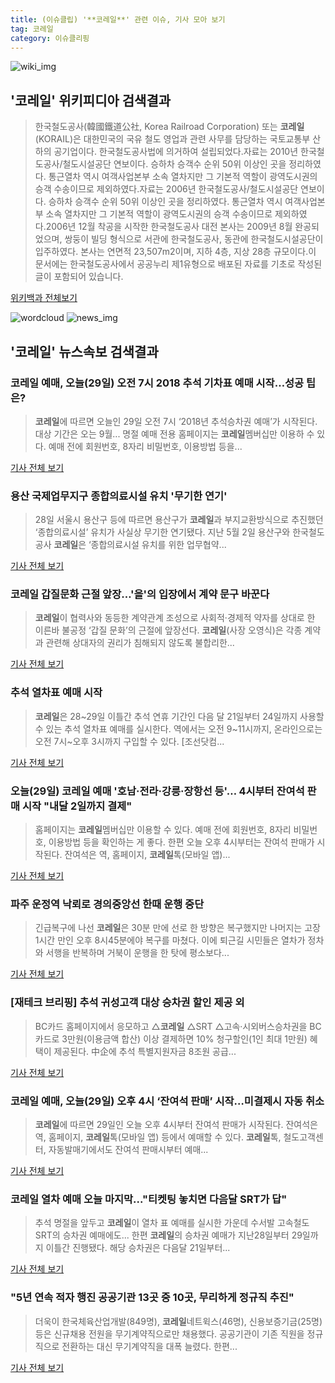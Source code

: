 ```yaml
---
title: (이슈클립) '**코레일**' 관련 이슈, 기사 모아 보기
tag: 코레일
category: 이슈클리핑
---
```

![wiki_img](https://user-images.githubusercontent.com/42597476/44503234-41136a80-a6d0-11e8-9071-6fc6418eafe4.png)
## **'**코레일**'** 위키피디아 검색결과
>한국철도공사(韓國鐵道公社, Korea Railroad Corporation) 또는 **코레일**(KORAIL)은 대한민국의 국유 철도 영업과 관련 사무를 담당하는 국토교통부 산하의 공기업이다. 한국철도공사법에 의거하여 설립되었다.자료는 2010년 한국철도공사/철도시설공단 연보이다. 승하차 승객수 순위 50위 이상인 곳을 정리하였다. 통근열차 역시 여객사업본부 소속 열차지만 그 기본적 역할이 광역도시권의 승객 수송이므로 제외하였다.자료는 2006년 한국철도공사/철도시설공단 연보이다. 승하차 승객수 순위 50위 이상인 곳을 정리하였다. 통근열차 역시 여객사업본부 소속 열차지만 그 기본적 역할이 광역도시권의 승객 수송이므로 제외하였다.2006년 12월 착공을 시작한 한국철도공사 대전 본사는 2009년 8월 완공되었으며, 쌍둥이 빌딩 형식으로 서관에 한국철도공사, 동관에 한국철도시설공단이 입주하였다. 본사는 연면적 23,507m2이며, 지하 4층, 지상 28층 규모이다.이 문서에는 한국철도공사에서 공공누리 제1유형으로 배포된 자료를 기초로 작성된 글이 포함되어 있습니다.

<a href="https://ko.wikipedia.org/wiki/코레일" target="_blank">위키백과 전체보기</a>

![wordcloud](https://s3.ap-northeast-2.amazonaws.com/lyrics101-wordcloud/2018-08-29-1535491090.png)
![news_img](https://user-images.githubusercontent.com/42597476/44507050-1206f400-a6e4-11e8-8d98-7ffbfebb353f.png)
## **'**코레일**'** 뉴스속보 검색결과
### **코레일** 예매, 오늘(29일) 오전 7시 2018 추석 기차표 예매 시작…성공 팁은?

>**코레일**에 따르면 오늘인 29일 오전 7시 ‘2018년 추석승차권 예매’가 시작된다. 대상 기간은 오는 9월... 명절 예매 전용 홈페이지는 **코레일**멤버십만 이용하 수 있다. 예매 전에 회원번호, 8자리 비밀번호, 이용방법 등을...

<a href="http://www.kookje.co.kr/news2011/asp/newsbody.asp?code=0300&key=20180829.99099013085" target="_blank">기사 전체 보기</a>

### 용산 국제업무지구 종합의료시설 유치 '무기한 연기'

>28일 서울시 용산구 등에 따르면 용산구가 **코레일**과 부지교환방식으로 추진했던 ‘종합의료시설’ 유치가 사실상 무기한 연기됐다. 지난 5월 2일 용산구와 한국철도공사 **코레일**은 ‘종합의료시설 유치를 위한 업무협약...

<a href="http://www.dailymedi.com/detail.php?number=834127&thread=22r01" target="_blank">기사 전체 보기</a>

### **코레일** 갑질문화 근절 앞장…'을'의 입장에서 계약 문구 바꾼다

>**코레일**이 협력사와 동등한 계약관계 조성으로 사회적·경제적 약자를 상대로 한 이른바 불공정 ‘갑질 문화’의 근절에 앞장선다. **코레일**(사장 오영식)은 각종 계약과 관련해 상대자의 권리가 침해되지 않도록 불합리한...

<a href="http://www.segye.com/content/html/2018/08/28/20180828008069.html?OutUrl=naver" target="_blank">기사 전체 보기</a>

### 추석 열차표 예매 시작

>**코레일**은 28~29일 이틀간 추석 연휴 기간인 다음 달 21일부터 24일까지 사용할 수 있는 추석 열차표 예매를 실시한다. 역에서는 오전 9~11시까지, 온라인으로는 오전 7시~오후 3시까지 구입할 수 있다. [조선닷컴...

<a href="http://news.chosun.com/site/data/html_dir/2018/08/29/2018082900144.html?utm_source=naver&utm_medium=original&utm_campaign=news" target="_blank">기사 전체 보기</a>

### 오늘(29일) **코레일** 예매 '호남·전라·강릉·장항선 등'… 4시부터 잔여석 판매 시작 "내달 2일까지 결제"

>홈페이지는 **코레일**멤버십만 이용할 수 있다. 예매 전에 회원번호, 8자리 비밀번호, 이용방법 등을 확인하는 게 좋다. 한편 오늘 오후 4시부터는 잔여석 판매가 시작된다. 잔여석은 역, 홈페이지, **코레일**톡(모바일 앱)...

<a href="http://www.topdaily.kr/news/articleView.html?idxno=55022" target="_blank">기사 전체 보기</a>

### 파주 운정역 낙뢰로 경의중앙선 한때 운행 중단

>긴급복구에 나선 **코레일**은 30분 만에 선로 한 방향은 복구했지만 나머지는 고장 1시간 만인 오후 8시45분에야 복구를 마쳤다. 이에 퇴근길 시민들은 열차가 정차와 서행을 반복하며 거북이 운행을 한 탓에 평소보다...

<a href="http://news1.kr/articles/?3411021" target="_blank">기사 전체 보기</a>

### [재테크 브리핑] 추석 귀성고객 대상 승차권 할인 제공 외

>BC카드 홈페이지에서 응모하고 △**코레일** △SRT △고속·시외버스승차권을 BC카드로 3만원(이용금액 합산) 이상 결제하면 10% 청구할인(1인 최대 1만원) 혜택이 제공된다. 中企에 추석 특별지원자금 8조원 공급...

<a href="http://www.segye.com/content/html/2018/08/28/20180828007800.html?OutUrl=naver" target="_blank">기사 전체 보기</a>

### **코레일** 예매, 오늘(29일) 오후 4시 ‘잔여석 판매’ 시작…미결제시 자동 취소

>**코레일**에 따르면 29일인 오늘 오후 4시부터 잔여석 판매가 시작된다. 잔여석은 역, 홈페이지, **코레일**톡(모바일 앱) 등에서 예매할 수 있다. **코레일**톡, 철도고객센터, 자동발매기에서도 잔여석 판매시부터 예매...

<a href="http://www.kookje.co.kr/news2011/asp/newsbody.asp?code=0300&key=20180829.99099013089" target="_blank">기사 전체 보기</a>

### **코레일** 열차 예매 오늘 마지막..."티켓팅 놓치면 다음달 SRT가 답"

>추석 명절을 앞두고 **코레일**이 열차 표 예매를 실시한 가운데 수서발 고속철도 SRT의 승차권 예매에도... 한편 **코레일**의 승차권 예매가 지난28일부터 29일까지 이틀간 진행됐다. 해당 승차권은 다음달 21일부터...

<a href="http://www.kookje.co.kr/news2011/asp/newsbody.asp?code=0300&key=20180829.99099013268" target="_blank">기사 전체 보기</a>

### "5년 연속 적자 행진 공공기관 13곳 중 10곳, 무리하게 정규직 추진"

>더욱이 한국체육산업개발(849명), **코레일**네트윅스(46명), 신용보증기금(25명) 등은 신규채용 전원을 무기계약직으로만 채용했다. 공공기관이 기존 직원을 정규직으로 전환하는 대신 무기계약직을 대폭 늘렸다. 한편...

<a href="http://www.mdtoday.co.kr/mdtoday/index.html?no=330754" target="_blank">기사 전체 보기</a>



